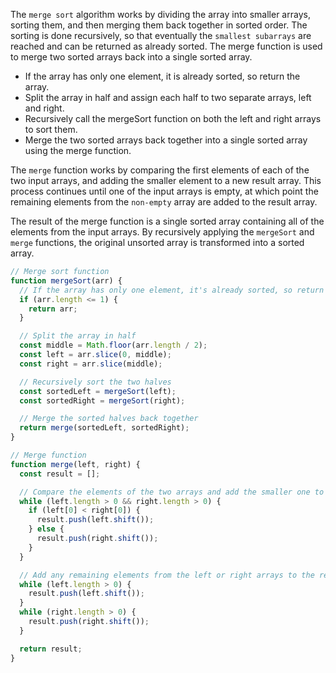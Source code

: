 The `merge sort` algorithm works by dividing the array into smaller arrays, sorting them, and then merging them back together in sorted order. The sorting is done recursively, so that eventually the `smallest subarrays` are reached and can be returned as already sorted. The merge function is used to merge two sorted arrays back into a single sorted array.

- If the array has only one element, it is already sorted, so return the array.
- Split the array in half and assign each half to two separate arrays, left and right.
- Recursively call the mergeSort function on both the left and right arrays to sort them.
- Merge the two sorted arrays back together into a single sorted array using the merge function.

The `merge` function works by comparing the first elements of each of the two input arrays, and adding the smaller element to a new result array. This process continues until one of the input arrays is empty, at which point the remaining elements from the `non-empty` array are added to the result array.

The result of the merge function is a single sorted array containing all of the elements from the input arrays. By recursively applying the `mergeSort` and `merge` functions, the original unsorted array is transformed into a sorted array.

```js
// Merge sort function
function mergeSort(arr) {
  // If the array has only one element, it's already sorted, so return it
  if (arr.length <= 1) {
    return arr;
  }

  // Split the array in half
  const middle = Math.floor(arr.length / 2);
  const left = arr.slice(0, middle);
  const right = arr.slice(middle);

  // Recursively sort the two halves
  const sortedLeft = mergeSort(left);
  const sortedRight = mergeSort(right);

  // Merge the sorted halves back together
  return merge(sortedLeft, sortedRight);
}

// Merge function
function merge(left, right) {
  const result = [];

  // Compare the elements of the two arrays and add the smaller one to the result array
  while (left.length > 0 && right.length > 0) {
    if (left[0] < right[0]) {
      result.push(left.shift());
    } else {
      result.push(right.shift());
    }
  }

  // Add any remaining elements from the left or right arrays to the result array
  while (left.length > 0) {
    result.push(left.shift());
  }
  while (right.length > 0) {
    result.push(right.shift());
  }

  return result;
}
```